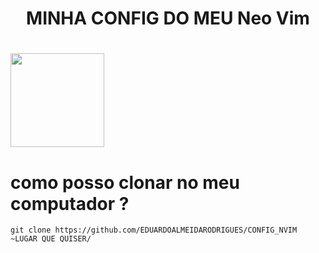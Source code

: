 <h1 align="center">MINHA CONFIG DO MEU Neo Vim<h1>
<img align="center" src="https://avatars.githubusercontent.com/u/169735314?s=400&u=d3bf3adc8068b61307c78347c72091d50f3b4dbe&v=4" width="150"/>

<h1>como posso clonar no meu computador ?</h1>

```
git clone https://github.com/EDUARDOALMEIDARODRIGUES/CONFIG_NVIM ~LUGAR QUE QUISER/
```
